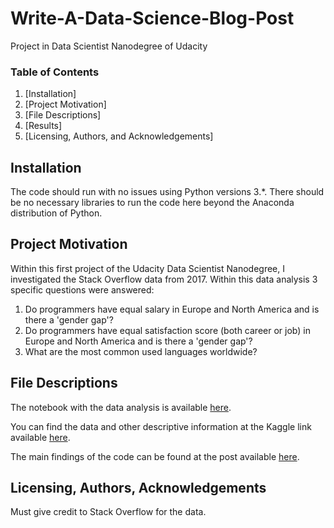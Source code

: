 # Write-A-Data-Science-Blog-Post
Project in Data Scientist Nanodegree of Udacity

### Table of Contents

1. [Installation]
2. [Project Motivation]
3. [File Descriptions]
4. [Results]
5. [Licensing, Authors, and Acknowledgements]

## Installation <a name="installation"></a>

The code should run with no issues using Python versions 3.*.
There should be no necessary libraries to run the code here beyond the Anaconda distribution of Python.  

## Project Motivation<a name="motivation"></a>

Within this first project of the Udacity Data Scientist Nanodegree, I investigated the Stack Overflow data from 2017. Within this data analysis 3 specific questions were answered:


1. Do programmers have equal salary in Europe and North America and is there a 'gender gap'?
1. Do programmers have equal satisfaction score (both career or job) in Europe and North America and is there a 'gender gap'?
1. What are the most common used languages worldwide?

## File Descriptions <a name="files"></a>

The notebook with the data analysis is available [here](https://github.com/Michelle822/Data-Scientist-Project-Portfolio/blob/main/Project%201%20-%20Write%20a%20data%20Science%20Blog%20Post/Write-A-Data-Science-Blog-Post.ipynb).  
     
You can find the data and other descriptive information
at the Kaggle link available [here](https://www.kaggle.com/stackoverflow/so-survey-2017/data).  

The main findings of the code can be found at the post available [here](https://github.com/Michelle822/Data-Scientist-Project-Portfolio/blob/main/Project%201%20-%20Write%20a%20data%20Science%20Blog%20Post/Blog.md).

## Licensing, Authors, Acknowledgements<a name="licensing"></a>

Must give credit to Stack Overflow for the data.  
